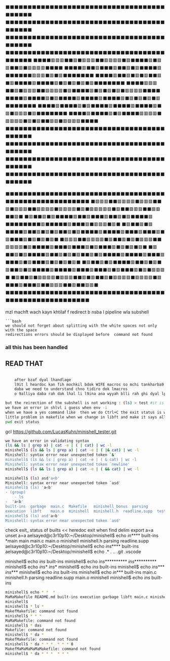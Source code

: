 

⬛⬛⬛⬛⬛⬛⬛⬛⬛⬛⬛⬛⬛⬛⬛⬛⬛⬛⬛⬛⬛⬛⬛⬛⬛⬛⬛⬛⬛⬛⬛⬛⬛⬛⬛⬛⬛⬛⬛⬛⬛⬛
⬛⬛⬛⬛⬛⬛⬛⬛⬛⬛⬛⬛⬛⬛⬛⬛⬛⬛⬛⬛⬛⬛⬛⬛⬛⬛⬛⬛⬛⬛⬛⬛⬛⬛⬛⬛⬛⬛⬛⬛⬛⬛
⬛⬛⬛⬛⬛⬛⬛⬛⬛⬛⬛⬛⬛⬛⬛⬛⬛⬛⬛⬛⬛⬛⬛⬛⬛⬛⬛⬛⬛⬛⬛⬛⬛⬛⬛⬛⬛⬛⬛⬛⬛⬛
⬛⬛⬛⬛⬛⬛⬛⬛⬛⬛⬛⬛⬛⬛⬛⬛⬛⬛⬛⬛⬛⬛⬛⬛⬛⬛⬛⬛⬛⬛⬛⬛⬛⬛⬛⬛⬛⬛⬛⬛⬛⬛
⬛⬛⬛⬛🟥🟥🟥⬛⬛🟥⬛🟥🟥🟥⬛⬛🟥🟥🟥🟥⬛🟥⬛⬛⬛⬛🟥⬛🟥🟥⬛⬛🟥⬛🟥🟥🟥🟥⬛⬛⬛⬛
⬛⬛⬛⬛🟥⬛⬛🟥⬛⬛⬛🟥⬛⬛🟥⬛🟥⬛⬛⬛⬛🟥⬛⬛⬛⬛⬛⬛🟥🟥🟥⬛🟥⬛🟥⬛⬛⬛⬛⬛⬛⬛
⬛⬛⬛⬛🟥⬛⬛🟥⬛🟥⬛🟥⬛⬛🟥⬛🟥⬛⬛⬛⬛🟥⬛⬛⬛⬛🟥⬛🟥⬛🟥⬛🟥⬛🟥⬛⬛⬛⬛⬛⬛⬛
⬛⬛⬛⬛🟥🟥🟥⬛⬛🟥⬛🟥🟥🟥⬛⬛🟥🟥🟥🟥⬛🟥⬛⬛⬛⬛🟥⬛🟥⬛🟥⬛🟥⬛🟥🟥🟥🟥⬛⬛⬛⬛
⬛⬛⬛⬛🟥⬛⬛⬛⬛🟥⬛🟥⬛⬛⬛⬛🟥⬛⬛⬛⬛🟥⬛⬛⬛⬛🟥⬛🟥⬛🟥⬛🟥⬛🟥⬛⬛⬛⬛⬛⬛⬛
⬛⬛⬛⬛🟥⬛⬛⬛⬛🟥⬛🟥⬛⬛⬛⬛🟥⬛⬛⬛⬛🟥⬛⬛⬛⬛🟥⬛🟥⬛🟥🟥🟥⬛🟥⬛⬛⬛⬛⬛⬛⬛
⬛⬛⬛⬛🟥⬛⬛⬛⬛🟥⬛🟥⬛⬛⬛⬛🟥🟥🟥🟥⬛🟥🟥🟥🟥⬛🟥⬛🟥⬛⬛🟥🟥⬛🟥🟥🟥🟥⬛⬛⬛⬛
⬛⬛⬛⬛⬛⬛⬛⬛⬛⬛⬛⬛⬛⬛⬛⬛⬛⬛⬛⬛⬛⬛⬛⬛⬛⬛⬛⬛⬛⬛⬛⬛⬛⬛⬛⬛⬛⬛⬛⬛⬛⬛
⬛⬛⬛⬛⬛⬛⬛⬛⬛⬛⬛⬛⬛⬛⬛⬛⬛⬛⬛⬛⬛⬛⬛⬛⬛⬛⬛⬛⬛⬛⬛⬛⬛⬛⬛⬛⬛⬛⬛⬛⬛⬛
⬛⬛⬛⬛⬛⬛⬛⬛⬛⬛⬛⬛⬛⬛⬛⬛⬛⬛⬛⬛⬛⬛⬛⬛⬛⬛⬛⬛⬛⬛⬛⬛⬛⬛⬛⬛⬛⬛⬛⬛⬛⬛
⬛⬛⬛⬛⬛⬛⬛⬛⬛⬛⬛⬛⬛⬛⬛⬛⬛⬛⬛⬛⬛⬛⬛⬛⬛⬛⬛⬛⬛⬛⬛⬛⬛⬛⬛⬛⬛⬛⬛⬛⬛⬛


⬛⬛⬛⬛⬛⬛⬛⬛⬛⬛⬛⬛⬛⬛⬛⬛⬛⬛⬛⬛⬛⬛⬛⬛⬛⬛⬛⬛⬛⬛⬛⬛⬛⬛⬛⬛⬛⬛⬛⬛⬛⬛⬛⬛⬛⬛⬛⬛⬛⬛⬛⬛⬛⬛⬛
⬛🟥🟥🟥⬛⬛🟥🟥🟥🟥⬛🟥🟥🟥⬛⬛🟥⬛🟥🟥🟥⬛⬛🟥🟥🟥🟥⬛🟥🟥🟥🟥⬛🟥⬛🟥🟥🟥🟥🟥⬛🟥⬛⬛🟥🟥🟥⬛⬛🟥🟥⬛⬛🟥⬛
⬛🟥⬛⬛🟥⬛🟥⬛⬛⬛⬛🟥⬛⬛🟥⬛⬛⬛🟥⬛⬛🟥⬛🟥⬛⬛⬛⬛🟥⬛⬛⬛⬛⬛⬛⬛⬛🟥⬛⬛⬛⬛⬛🟥⬛⬛⬛🟥⬛🟥🟥🟥⬛🟥⬛
⬛🟥⬛⬛🟥⬛🟥⬛⬛⬛⬛🟥⬛⬛🟥⬛🟥⬛🟥⬛⬛🟥⬛🟥⬛⬛⬛⬛🟥⬛⬛⬛⬛🟥⬛⬛⬛🟥⬛⬛⬛🟥⬛🟥⬛⬛⬛🟥⬛🟥⬛🟥⬛🟥⬛
⬛🟥🟥🟥⬛⬛🟥🟥🟥🟥⬛🟥⬛⬛🟥⬛🟥⬛🟥🟥🟥⬛⬛🟥🟥🟥🟥⬛🟥⬛⬛⬛⬛🟥⬛⬛⬛🟥⬛⬛⬛🟥⬛🟥⬛⬛⬛🟥⬛🟥⬛🟥⬛🟥⬛
⬛🟥⬛⬛🟥⬛🟥⬛⬛⬛⬛🟥⬛⬛🟥⬛🟥⬛🟥⬛⬛🟥⬛🟥⬛⬛⬛⬛🟥⬛⬛⬛⬛🟥⬛⬛⬛🟥⬛⬛⬛🟥⬛🟥⬛⬛⬛🟥⬛🟥⬛🟥⬛🟥⬛
⬛🟥⬛⬛🟥⬛🟥⬛⬛⬛⬛🟥⬛⬛🟥⬛🟥⬛🟥⬛⬛🟥⬛🟥⬛⬛⬛⬛🟥⬛⬛⬛⬛🟥⬛⬛⬛🟥⬛⬛⬛🟥⬛🟥⬛⬛⬛🟥⬛🟥⬛🟥🟥🟥⬛
⬛🟥⬛⬛🟥⬛🟥🟥🟥🟥⬛🟥🟥🟥⬛⬛🟥⬛🟥⬛⬛🟥⬛🟥🟥🟥🟥⬛🟥🟥🟥🟥⬛🟥⬛⬛⬛🟥⬛⬛⬛🟥⬛⬛🟥🟥🟥⬛⬛🟥⬛⬛🟥🟥⬛
⬛⬛⬛⬛⬛⬛⬛⬛⬛⬛⬛⬛⬛⬛⬛⬛⬛⬛⬛⬛⬛⬛⬛⬛⬛⬛⬛⬛⬛⬛⬛⬛⬛⬛⬛⬛⬛⬛⬛⬛⬛⬛⬛⬛⬛⬛⬛⬛⬛⬛⬛⬛⬛⬛⬛

mzl machft wach kayn khtilaf f redirect b nsba l pipeline wla subshell
```
```bash
we should not forget about splitting with the white spaces not only with the space
redirections errors should be displayed before  command not found
```
    
### all this has been handled 


## READ THAT
```bash

    after bzaf dyal lhandlage
    l9it l heardoc kan fih mochkil bdok WIFE macros so mchi tankharba9 ana o mos3ab ta l9ina fihom lmockil l9ina lhall
    daba we need to understand chno tidiro dok lmacros
    o 9alliya daba rah dak lhal li l9ina ana wyyah blli rah ghi dyal lplastic ya3ni temp so as I said khassna ntistiw bzaf
```

```bash
but the reirection of the subshell is not working : (ls) > test #it is wokring in bash#
we have an error in shlvl i guess when env -i
when we have a yes command like  then we do Ctrl+C the exit status is wrong and the minishell is wrongly placed
little problem in makefile when we change in libft and make it says all done
pwd exit status
```

gcl https://github.com/LucasKuhn/minishell_tester.git

```bash
we have an error in validating syntax
(ls && ls | grep a) | cat -e | ( | cat) | wc -l
minishell$ (ls && ls | grep a) | cat -e | ( |& cat) | wc -l
Minishell: syntax error near unexpected token `&'
minishell$ (ls && ls | grep a) | cat -e | ( & cat) | wc -l
Minishell: syntax error near unexpected token `newline'
minishell$ (ls && ls | grep a) | cat -e | ( && cat) | wc -l

```

```bash
minishell$ (ls) asd'a<b'
Minishell: syntax error near unexpected token `asd'
minishell$ (ls) 'a<b'
- (group)
	- ls
-  'a<b'
built-ins  garbage  main.c  Makefile   minishell_bonus	parsing        README.md  test.sh
execution  libft    main.o  minishell  minishell.h	readline.supp  testcases
minishell$ (ls) asd'a<b'
Minishell: syntax error near unexpected token `asd'
```

check exit_ status of builts
<< heredoc exit when find delim
export a=a
unset a=a
aelsayed@c3r10p10:~/Desktop/minishell$ echo *in*****
built-ins *main main main.c main.o minishell minishell.h parsing readline.supp
aelsayed@c3r10p10:~/Desktop/minishell$ echo *ins*****
built-ins
aelsayed@c3r10p10:~/Desktop/minishell$ echo .*
. .. .git .vscode

minishell$ echo *ins*
built-ins
minishell$ echo *ins***********
*ins***********
minishell$ echo *ins**
*ins**
minishell$ echo *ins*
built-ins
minishell$ echo *ins****
*ins****
minishell$ echo *ins*
built-ins
minishell$ echo *in****
built-ins main.c minishell.h parsing readline.supp main.o minishell
minishell$ echo *ins*
built-ins

```bash
minishell$ echo * *  *
MaMaMakefile README.md built-ins execution garbage libft main.c minishell.h parsing readline.supp test.sh testcases main.o *m *main a aa main minishell
minishell$ 
minishell$ * ls *
MakefMakefile: command not found
minishell$ * * * 
MaMaMakefile: command not found
minishell$ * das
Makefile: command not found
minishell$ * da *
MakefMakefile: command not found
minishell$ * da * * *  * * * 8 
MakefMaMaMaMaMaMakefile: command not found
minishell$ * da * * *  * * * 
```